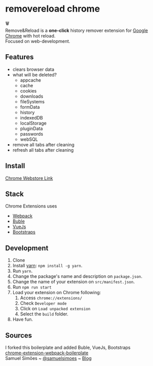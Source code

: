# removereload chrome

:wastebasket:   
Remove&Reload is a **one-click** history remover extension for [Google Chrome](https://www.google.de/chrome/browser/desktop/) with  hot reload.   
Focused on web-development.

## Features

* clears browser data
* what will be deleted?
  - appcache
  - cache
  - cookies
  - downloads
  - fileSystems
  - formData
  - history
  - indexedDB
  - localStorage
  - pluginData
  - passwords
  - webSQL
* remove all tabs after cleaning
* refresh all tabs after cleaning

## Install

[Chrome Webstore Link](https://chrome.google.com/webstore/detail/removereload/kcjbahochamceejpgjkniopafgdhkplb)

## Stack
Chrome Extensions uses
- [Webpack](https://webpack.github.io/)
- [Buble](https://buble.surge.sh/)
- [VueJs](https://github.com/vuejs/vue)
- [Bootstraps](https://github.com/twbs/bootstrap)

## Development

1. Clone
2. Install [yarn](https://yarnpkg.com): `npm install -g yarn`.
3. Run `yarn`.
4. Change the package's name and description on `package.json`.
5. Change the name of your extension on `src/manifest.json`.
6. Run `npm run start`
7. Load your extension on Chrome following:
    1. Access `chrome://extensions/`
    2. Check `Developer mode`
    3. Click on `Load unpacked extension`
    4. Select the `build` folder.
8. Have fun.

## Sources
I forked this boilerplate and added Buble, VueJs, Bootstraps   
[chrome-extension-webpack-boilerplate](https://github.com/samuelsimoes/chrome-extension-webpack-boilerplate)  
Samuel Simões ~ [@samuelsimoes](https://twitter.com/samuelsimoes) ~ [Blog](http://blog.samuelsimoes.com/)
